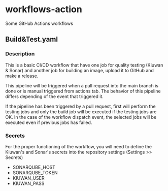# workflows-action
Some GitHub Actions workflows


## Build&Test.yaml

### Description

This is a basic CI/CD workflow that have one job for quality testing (Kiuwan & Sonar) and another job for building an image, upload it to GitHub and make a release.

This pipeline will be triggered when a pull request into the main branch is done or is  manual triggered from actions tab. The behavior of this pipeline differs depending of the event that triggered it.

If the pipeline has been triggered by a pull request, first will perform the testing jobs and only the build job will be executed if the testing jobs are OK. In the case of the workflow dispatch event, the selected jobs will be executed even if previous jobs has failed.

### Secrets

For the proper functioning of the workflow, you will need to define the Kiuwan's and Sonar's secrets into the repository settings (Settings >> Secrets)

- SONARQUBE_HOST
- SONARQUBE_TOKEN
- KIUWAN_USER
- KIUWAN_PASS
